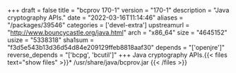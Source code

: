 +++
draft = false
title = "bcprov 170-1"
version = "170-1"
description = "Java cryptography APIs."
date = "2022-03-16T11:14:46"
aliases = "/packages/39546"
categories = ['devel-extra']
upstreamurl = "http://www.bouncycastle.org/java.html"
arch = "x86_64"
size = "4645152"
usize = "5338318"
sha1sum = "f3d5e543b13d36d54d84e209129ffeb8818aaf30"
depends = "['openjre']"
reverse_depends = "['bcpg', 'bcutil']"
+++
Java cryptography APIs.{{< files text="show files" >}}* /usr/share/java/bcprov.jar
{{< /files >}}